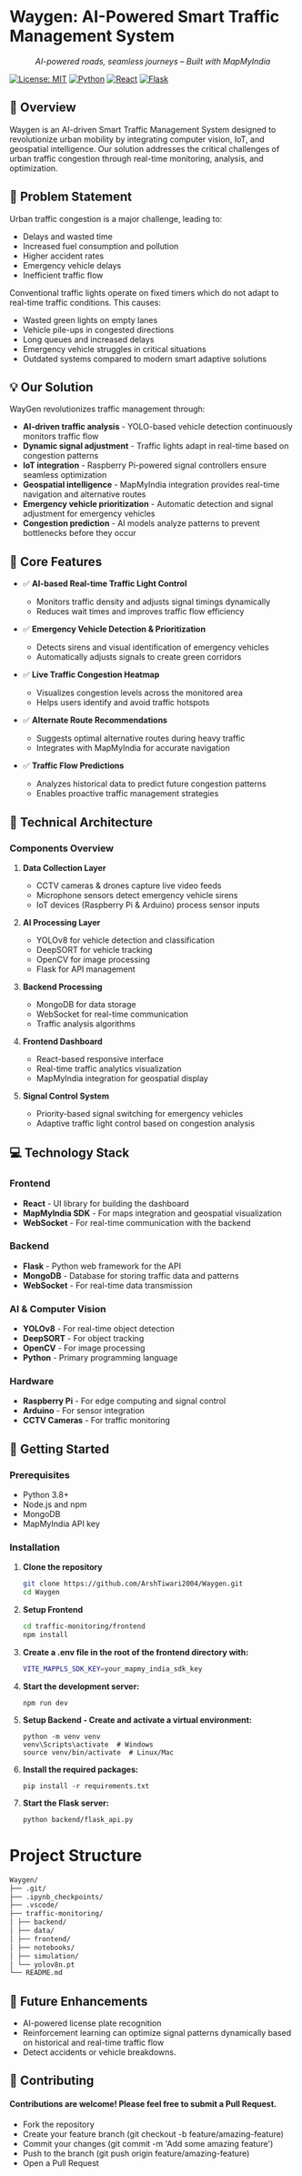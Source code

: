 # Waygen: AI-Powered Smart Traffic Management System

<p align="center">
  <em>AI-powered roads, seamless journeys – Built with MapMyIndia</em>
</p>

[![License: MIT](https://img.shields.io/badge/License-MIT-yellow.svg)](https://opensource.org/licenses/MIT)
[![Python](https://img.shields.io/badge/Python-3.8+-blue.svg)](https://www.python.org/downloads/)
[![React](https://img.shields.io/badge/React-18.x-blue.svg)](https://reactjs.org/)
[![Flask](https://img.shields.io/badge/Flask-2.x-green.svg)](https://flask.palletsprojects.com/)

## 🌟 Overview

Waygen is an AI-driven Smart Traffic Management System designed to revolutionize urban mobility by integrating computer vision, IoT, and geospatial intelligence. Our solution addresses the critical challenges of urban traffic congestion through real-time monitoring, analysis, and optimization.

## 🚦 Problem Statement

Urban traffic congestion is a major challenge, leading to:
- Delays and wasted time
- Increased fuel consumption and pollution
- Higher accident rates
- Emergency vehicle delays
- Inefficient traffic flow

Conventional traffic lights operate on fixed timers which do not adapt to real-time traffic conditions. This causes:
- Wasted green lights on empty lanes
- Vehicle pile-ups in congested directions
- Long queues and increased delays
- Emergency vehicle struggles in critical situations
- Outdated systems compared to modern smart adaptive solutions

## 💡 Our Solution

WayGen revolutionizes traffic management through:
- **AI-driven traffic analysis** - YOLO-based vehicle detection continuously monitors traffic flow
- **Dynamic signal adjustment** - Traffic lights adapt in real-time based on congestion patterns
- **IoT integration** - Raspberry Pi-powered signal controllers ensure seamless optimization
- **Geospatial intelligence** - MapMyIndia integration provides real-time navigation and alternative routes
- **Emergency vehicle prioritization** - Automatic detection and signal adjustment for emergency vehicles
- **Congestion prediction** - AI models analyze patterns to prevent bottlenecks before they occur

## 🔑 Core Features

- ✅ **AI-based Real-time Traffic Light Control**
  - Monitors traffic density and adjusts signal timings dynamically
  - Reduces wait times and improves traffic flow efficiency

- ✅ **Emergency Vehicle Detection & Prioritization**
  - Detects sirens and visual identification of emergency vehicles
  - Automatically adjusts signals to create green corridors

- ✅ **Live Traffic Congestion Heatmap**
  - Visualizes congestion levels across the monitored area
  - Helps users identify and avoid traffic hotspots

- ✅ **Alternate Route Recommendations**
  - Suggests optimal alternative routes during heavy traffic
  - Integrates with MapMyIndia for accurate navigation

- ✅ **Traffic Flow Predictions**
  - Analyzes historical data to predict future congestion patterns
  - Enables proactive traffic management strategies

## 🔧 Technical Architecture

### Components Overview

1. **Data Collection Layer**
   - CCTV cameras & drones capture live video feeds
   - Microphone sensors detect emergency vehicle sirens
   - IoT devices (Raspberry Pi & Arduino) process sensor inputs

2. **AI Processing Layer**
   - YOLOv8 for vehicle detection and classification
   - DeepSORT for vehicle tracking
   - OpenCV for image processing
   - Flask for API management

3. **Backend Processing**
   - MongoDB for data storage
   - WebSocket for real-time communication
   - Traffic analysis algorithms

4. **Frontend Dashboard**
   - React-based responsive interface
   - Real-time traffic analytics visualization
   - MapMyIndia integration for geospatial display

5. **Signal Control System**
   - Priority-based signal switching for emergency vehicles
   - Adaptive traffic light control based on congestion analysis

## 💻 Technology Stack

### Frontend
- **React** - UI library for building the dashboard
- **MapMyIndia SDK** - For maps integration and geospatial visualization
- **WebSocket** - For real-time communication with the backend

### Backend
- **Flask** - Python web framework for the API
- **MongoDB** - Database for storing traffic data and patterns
- **WebSocket** - For real-time data transmission

### AI & Computer Vision
- **YOLOv8** - For real-time object detection
- **DeepSORT** - For object tracking
- **OpenCV** - For image processing
- **Python** - Primary programming language

### Hardware
- **Raspberry Pi** - For edge computing and signal control
- **Arduino** - For sensor integration
- **CCTV Cameras** - For traffic monitoring

## 🚀 Getting Started

### Prerequisites
- Python 3.8+
- Node.js and npm
- MongoDB
- MapMyIndia API key

### Installation

1. **Clone the repository**
   ```bash
   git clone https://github.com/ArshTiwari2004/Waygen.git
   cd Waygen
   ```
2. **Setup Frontend**
    ```bash
    cd traffic-monitoring/frontend
    npm install
    ```
3. **Create a .env file in the root of the frontend directory with:**
    ```bash
    VITE_MAPPLS_SDK_KEY=your_mapmy_india_sdk_key
    ```
4. **Start the development server:**
    ```
    npm run dev
    ```
5.  **Setup Backend - Create and activate a virtual environment:**
    ```
    python -m venv venv
    venv\Scripts\activate  # Windows
    source venv/bin/activate  # Linux/Mac
    ```
6. **Install the required packages:**
    ```
    pip install -r requirements.txt
    ```
7. **Start the Flask server:**
    ```
    python backend/flask_api.py
    ```

# Project Structure
```markdown
Waygen/
├── .git/
├── .ipynb_checkpoints/
├── .vscode/
├── traffic-monitoring/
│ ├── backend/
│ ├── data/
│ ├── frontend/
│ ├── notebooks/
│ ├── simulation/
│ └── yolov8n.pt
└── README.md
```

## 🔮 Future Enhancements

- AI-powered license plate recognition 
- Reinforcement learning can optimize signal patterns dynamically based on historical and real-time traffic flow
- Detect accidents or vehicle breakdowns.


## 🤝 Contributing
#### Contributions are welcome! Please feel free to submit a Pull Request.

- Fork the repository
- Create your feature branch (git checkout -b feature/amazing-feature)
- Commit your changes (git commit -m 'Add some amazing feature')
- Push to the branch (git push origin feature/amazing-feature)
- Open a Pull Request
